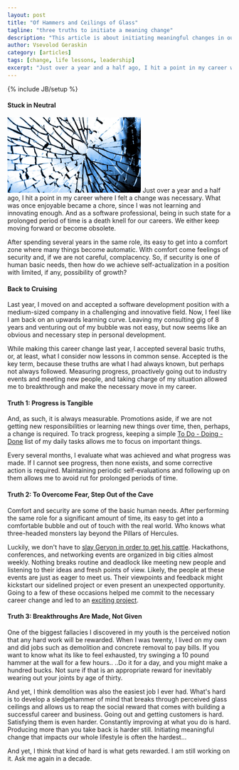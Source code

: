 ```yaml
---
layout: post
title: "Of Hammers and Ceilings of Glass"
tagline: "three truths to initiate a meaning change"
description: "This article is about initiating meaningful changes in our lives, and the helpful steps we could take, such as measuring progress, stepping out of comfort zone, and making our own luck."
author: Vsevolod Geraskin
category: [articles]
tags: [change, life lessons, leadership]
excerpt: "Just over a year and a half ago, I hit a point in my career where I felt a change was necessary.  What was once enjoyable became a chore, since I was not learning and innovating enough.  And as a software professional, being in such state for a prolonged period of time is a death knell for our careers.  We either keep moving forward or become obsolete."
---
```

{% include JB/setup %}

#### Stuck in Neutral
<img class="float-left" width="300pt" src="/assets/post_images/glass1.jpg" alt="Broken Glass" />
Just over a year and a half ago, I hit a point in my career where I felt a change was necessary.  What was once enjoyable became a chore, since I was not learning and innovating enough.  And as a software professional, being in such state for a prolonged period of time is a death knell for our careers.  We either keep moving forward or become obsolete.

After spending several years in the same role, its easy to get into a comfort zone where many things become automatic.  With comfort come feelings of security and, if we are not careful, complacency.  So, if security is one of human basic needs, then how do we achieve self-actualization in a position with limited, if any, possibility of growth?

#### Back to Cruising
Last year, I moved on and accepted a software development position with a medium-sized company in a challenging and innovative field.  Now, I feel like I am back on an upwards learning curve.  Leaving my consulting gig of 8 years and venturing out of my bubble was not easy, but now seems like an obvious and necessary step in personal development.  

While making this career change last year, I accepted several basic truths, or, at least, what I consider now lessons in common sense.  Accepted is the key term, because these truths are what I had always known, but perhaps not always followed.  Measuring progress, proactively going out to industry events and meeting new people, and taking charge of my situation allowed me to breakthrough and make the necessary move in my career.

#### Truth 1: Progress is Tangible
And, as such, it is always measurable.  Promotions aside, if we are not getting new responsibilities or learning new things over time, then, perhaps, a change is required.  To track progress, keeping a simple [To Do - Doing - Done](https://trello.com/) list of my daily tasks allows me to focus on important things.

Every several months, I evaluate what was achieved and what progress was made.  If I cannot see progress, then none exists, and some corrective action is required.  Maintaining periodic self-evaluations and following up on them allows me to avoid rut for prolonged periods of time.

#### Truth 2: To Overcome Fear, Step Out of the Cave
Comfort and security are some of the basic human needs.  After performing the same role for a significant amount of time, its easy to get into a comfortable bubble and out of touch with the real world.  Who knows what three-headed monsters lay beyond the Pillars of Hercules.

Luckily, we don't have to [slay Geryon in order to get his cattle](http://www.perseus.tufts.edu/Herakles/cattle.html).  Hackathons, conferences, and networking events are organized in big cities almost weekly.  Nothing breaks routine and deadlock like meeting new people and listening to their ideas and fresh points of view.  Likely, the people at these events are just as eager to meet us.  Their viewpoints and feedback might kickstart our sidelined project or even present an unexpected opportunity.  Going to a few of these occasions helped me commit to the necessary career change and led to an [exciting project](https://play.google.com/store/apps/details?id=com.thrivepregnancy&hl=en).

#### Truth 3: Breakthroughs Are Made, Not Given

One of the biggest fallacies I discovered in my youth is the perceived notion that any hard work will be rewarded.  When I was twenty, I lived on my own and did jobs such as demolition and concrete removal to pay bills.  If you want to know what its like to feel exhausted, try swinging a 10 pound hammer at the wall for a few hours..  ..Do it for a day, and you might make a hundred bucks.  Not sure if that is an appropriate reward for inevitably wearing out your joints by age of thirty.

And yet, I think demolition was also the easiest job I ever had.  What's hard is to develop a sledgehammer of mind that breaks through perceived glass ceilings and allows us to reap the social reward that comes with building a successful career and business.  Going out and getting customers is hard.  Satisfying them is even harder.  Constantly improving at what you do is hard.  Producing more than you take back is harder still.  Initiating meaningful change that impacts our whole lifestyle is often the hardest... 

And yet, I think that kind of hard is what gets rewarded.  I am still working on it.  Ask me again in a decade.


